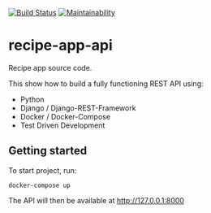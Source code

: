 
[![Build Status](https://travis-ci.org/Gabkings/recipe-app-api.svg?branch=master)](https://travis-ci.org/Gabkings/recipe-app-api)			[![Maintainability](https://api.codeclimate.com/v1/badges/c64de778834003e91831/maintainability)](https://codeclimate.com/github/Gabkings/recipe-app-api/maintainability)

# recipe-app-api
Recipe app source code.


This show  how to build a fully functioning REST API using:

 - Python
 - Django / Django-REST-Framework
 - Docker / Docker-Compose
 - Test Driven Development

## Getting started

To start project, run:

```
docker-compose up
```

The API will then be available at http://127.0.0.1:8000

